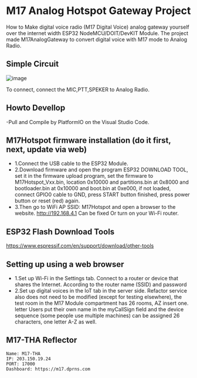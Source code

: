 # M17 Analog Hotspot Gateway Project
How to Make digital voice radio (M17 Digital Voice) analog gateway yourself over the internet width ESP32 NodeMCU/DOIT/DevKIT Module.
The project made M17AnalogGateway to convert digital voice with M17 mode to Analog Radio.

## Simple Circuit
![image](https://github.com/nakhonthai/M17AnalogGateway/blob/master/schematic/M17Hotspot.png)

To connect, connect the MIC,PTT,SPEKER to Analog Radio.

## Howto Devellop
-Pull and Compile by PlatformIO on the Visual Studio Code.

## M17Hotspot firmware installation (do it first, next, update via web)
- 1.Connect the USB cable to the ESP32 Module.
- 2.Download firmware and open the program ESP32 DOWNLOAD TOOL, set it in the firmware upload program, set the firmware to M17Hotspot_Vxx.bin, location 0x10000 and partitions.bin at 0x8000 and bootloader.bin at 0x10000 and boot.bin at 0xe000, if not loaded, connect GPIO0 cable to GND, press START button finished, press power button or reset (red) again.
- 3.Then go to WiFi AP SSID: M17Hotspot and open a browser to the website. http://192.168.4.1 Can be fixed Or turn on your Wi-Fi router.

## ESP32 Flash Download Tools
https://www.espressif.com/en/support/download/other-tools

## Setting up using a web browser
- 1.Set up Wi-Fi in the Settings tab. Connect to a router or device that shares the Internet. According to the router name (SSID) and password
- 2.Set up digital voices in the IoT tab in the server side. Refactor service also does not need to be modified (except for testing elsewhere), the test room in the M17 Module compartment has 26 rooms, AZ insert one. letter Users put their own name in the myCallSign field and the device sequence (some people use multiple machines) can be assigned 26 characters, one letter A-Z as well.

## M17-THA Reflector
	Name: M17-THA
	IP: 203.150.19.24
	PORT: 17000
	Dashboard: https://m17.dprns.com